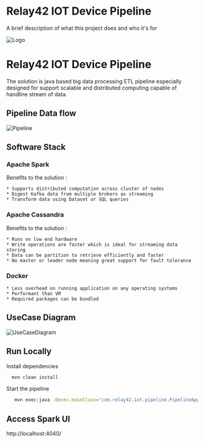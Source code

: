 
# Relay42 IOT Device Pipeline

A brief description of what this project does and who it's for


![Logo](https://www.pngkey.com/png/detail/189-1890854_coo-relay42-transparent-logo.png)


# Relay42 IOT Device Pipeline

The solution is java based big data processing ETL pipeline especially designed for support scalable and distributed computing capable of handline stream of data.


## Pipeline Data flow

![Pipeline](https://shalindarelay42.s3.amazonaws.com/Untitled+Diagram.drawio.png)
## Software Stack

### Apache Spark
Benefits to the solution :

    * Supports distributed computation across cluster of nodes
    * Digest Kafka data from multiple brokers as streaming
    * Transform data using Dataset or SQL queries

### Apache Cassandra
Benefits to the solution :

    * Runs on low end hardware
    * Write operations are faster which is ideal for streaming data storing
    * Data can be partition to retrieve efficiently and faster
    * No master or leader node meaning great support for fault tolerance

### Docker

    * Less overhead on running application on any operating systems
    * Performant than VM
    * Required packages can be bundled

## UseCase Diagram


![UseCaseDiagram](https://shalindarelay42.s3.amazonaws.com/Data+Pipeline+use+case.drawio.png)



## Run Locally


Install dependencies

```bash
  mvn clean install
```

Start the pipeline

```bash
   mvn exec:java -Dexec.mainClass="com.relay42.iot.pipeline.PipelineApplication"

```


## Access Spark UI

http://localhost:4040/